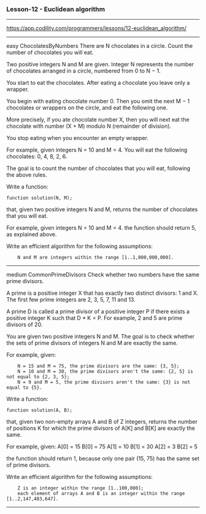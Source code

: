 ### Lesson-12 - Euclidean algorithm
---------------------------------------------------------------------------------------------------

https://app.codility.com/programmers/lessons/12-euclidean_algorithm/

---------------------------------------------------------------------------------------------------
easy
	ChocolatesByNumbers	There are N chocolates in a circle. Count the number of chocolates you will eat.



Two positive integers N and M are given. Integer N represents the number of chocolates arranged in a circle, numbered from 0 to N − 1.

You start to eat the chocolates. After eating a chocolate you leave only a wrapper.

You begin with eating chocolate number 0. Then you omit the next M − 1 chocolates or wrappers on the circle, and eat the following one.

More precisely, if you ate chocolate number X, then you will next eat the chocolate with number (X + M) modulo N (remainder of division).

You stop eating when you encounter an empty wrapper.

For example, given integers N = 10 and M = 4. You will eat the following chocolates: 0, 4, 8, 2, 6.

The goal is to count the number of chocolates that you will eat, following the above rules.

Write a function:

    function solution(N, M);

that, given two positive integers N and M, returns the number of chocolates that you will eat.

For example, given integers N = 10 and M = 4. the function should return 5, as explained above.

Write an efficient algorithm for the following assumptions:

        N and M are integers within the range [1..1,000,000,000].



---------------------------------------------------------------------------------------------------
medium
	CommonPrimeDivisors	Check whether two numbers have the same prime divisors.


A prime is a positive integer X that has exactly two distinct divisors: 1 and X. The first few prime integers are 2, 3, 5, 7, 11 and 13.

A prime D is called a prime divisor of a positive integer P if there exists a positive integer K such that D * K = P. For example, 2 and 5 are prime divisors of 20.

You are given two positive integers N and M. The goal is to check whether the sets of prime divisors of integers N and M are exactly the same.

For example, given:

        N = 15 and M = 75, the prime divisors are the same: {3, 5};
        N = 10 and M = 30, the prime divisors aren't the same: {2, 5} is not equal to {2, 3, 5};
        N = 9 and M = 5, the prime divisors aren't the same: {3} is not equal to {5}.

Write a function:

    function solution(A, B);

that, given two non-empty arrays A and B of Z integers, returns the number of positions K for which the prime divisors of A[K] and B[K] are exactly the same.

For example, given:
    A[0] = 15   B[0] = 75
    A[1] = 10   B[1] = 30
    A[2] = 3    B[2] = 5

the function should return 1, because only one pair (15, 75) has the same set of prime divisors.

Write an efficient algorithm for the following assumptions:

        Z is an integer within the range [1..100,000];
        each element of arrays A and B is an integer within the range [1..2,147,483,647].



---------------------------------------------------------------------------------------------------
